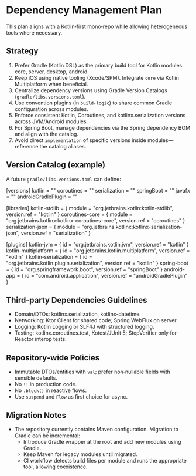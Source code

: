 # Dependency Management Plan

This plan aligns with a Kotlin‑first mono‑repo while allowing heterogeneous tools where necessary.

## Strategy

1. Prefer Gradle (Kotlin DSL) as the primary build tool for Kotlin modules: core, server, desktop, android.
2. Keep iOS using native tooling (Xcode/SPM). Integrate `core` via Kotlin Multiplatform when beneficial.
3. Centralize dependency versions using Gradle Version Catalogs (`gradle/libs.versions.toml`).
4. Use convention plugins (in `build-logic`) to share common Gradle configuration across modules.
5. Enforce consistent Kotlin, Coroutines, and kotlinx.serialization versions across JVM/Android modules.
6. For Spring Boot, manage dependencies via the Spring dependency BOM and align with the catalog.
7. Avoid direct `implementation` of specific versions inside modules—reference the catalog aliases.

## Version Catalog (example)

A future `gradle/libs.versions.toml` can define:

[versions]
kotlin = "<pin>"
coroutines = "<pin>"
serialization = "<pin>"
springBoot = "<pin>"
javafx = "<pin>"
androidGradlePlugin = "<pin>"

[libraries]
kotlin-stdlib = { module = "org.jetbrains.kotlin:kotlin-stdlib", version.ref = "kotlin" }
coroutines-core = { module = "org.jetbrains.kotlinx:kotlinx-coroutines-core", version.ref = "coroutines" }
serialization-json = { module = "org.jetbrains.kotlinx:kotlinx-serialization-json", version.ref = "serialization" }

[plugins]
kotlin-jvm = { id = "org.jetbrains.kotlin.jvm", version.ref = "kotlin" }
kotlin-multiplatform = { id = "org.jetbrains.kotlin.multiplatform", version.ref = "kotlin" }
kotlin-serialization = { id = "org.jetbrains.kotlin.plugin.serialization", version.ref = "kotlin" }
spring-boot = { id = "org.springframework.boot", version.ref = "springBoot" }
android-app = { id = "com.android.application", version.ref = "androidGradlePlugin" }

## Third‑party Dependencies Guidelines

- Domain/DTOs: kotlinx.serialization, kotlinx-datetime.
- Networking: Ktor Client for shared code; Spring WebFlux on server.
- Logging: Kotlin Logging or SLF4J with structured logging.
- Testing: kotlinx.coroutines.test, Kotest/JUnit 5; StepVerifier only for Reactor interop tests.

## Repository‑wide Policies

- Immutable DTOs/entities with `val`; prefer non‑nullable fields with sensible defaults.
- No `!!` in production code.
- No `.block()` in reactive flows.
- Use `suspend` and `Flow` as first choice for async.

## Migration Notes

- The repository currently contains Maven configuration. Migration to Gradle can be incremental:
  - Introduce Gradle wrapper at the root and add new modules using Gradle.
  - Keep Maven for legacy modules until migrated.
  - CI workflow detects build files per module and runs the appropriate tool, allowing coexistence.
